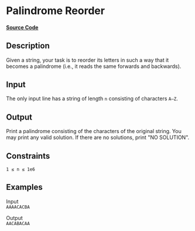 # Palindrome Reorder

#### [Source Code](https://github.com/beephsupreme/cses-rust/blob/master/src/solutions/palindrome_reorder.rs)

## Description

Given a string, your task is to reorder its letters in such a way that it becomes a palindrome (i.e., it reads the same
forwards and backwards).

## Input

The only input line has a string of length `n` consisting of characters `A–Z`.

## Output

Print a palindrome consisting of the characters of the original string. You may print any valid solution. If there are
no solutions, print "NO SOLUTION".

## Constraints

`1 ≤ n ≤ 1e6`

## Examples

Input  
`AAAACACBA`

Output  
`AACABACAA`
